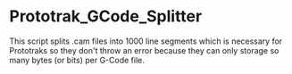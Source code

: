 # Prototrak_GCode_Splitter
 This script splits .cam files into 1000 line segments which is necessary for Prototraks so they don't throw an error because they can only storage so many bytes (or bits) per G-Code file.
